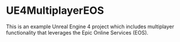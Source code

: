 # UE4MultiplayerEOS
This is an example Unreal Engine 4 project which includes multiplayer functionality that leverages the Epic Online Services (EOS).
